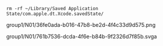 ```
rm -rf ~/Library/Saved Application State/com.apple.dt.Xcode.savedState/
```

group1/N01/36fe0ada-b016-47b8-be2d-4f4c33d9d575.png



group1/N01/761b7536-dcda-4f6e-b84b-9f2326d7f85b.svga